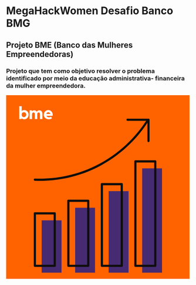 # MegaHackWomen Desafio Banco BMG
## Projeto BME (Banco das Mulheres Empreendedoras)
### Projeto que tem como objetivo resolver o problema identificado por meio da educação administrativa- financeira da mulher empreendedora.

![Logo](https://github.com/Patriciarego29/MegaHackWomen/blob/master/AppFront/MegaHackWomen/src/img/BME-_LOGO.png)
